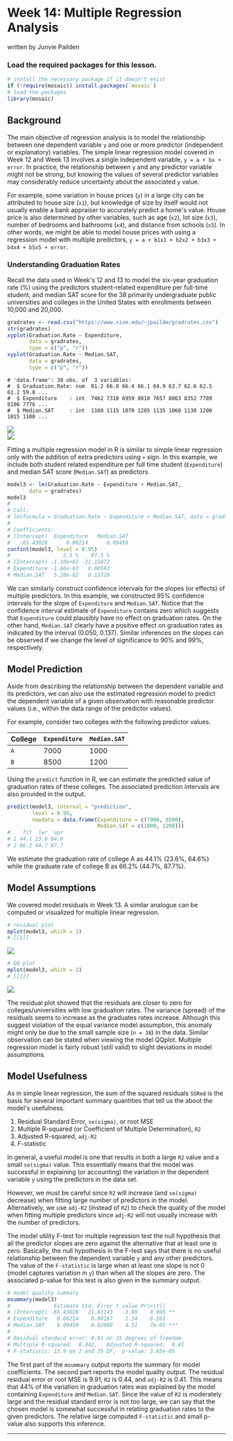 Week 14: Multiple Regression Analysis
================
written by Junvie Pailden

### Load the required packages for this lesson.

``` r
# install the necessary package if it doesn't exist
if (!require(mosaic)) install.packages(`mosaic`)
# load the packages
library(mosaic)
```

Background
----------

The main objective of regression analysis is to model the relationship between one dependent variable `y` and one or more predictor (independent or explanatory) variables. The simple linear regression model covered in Week 12 and Week 13 involves a single independent variable, `y = a + bx + error`. In practice, the relationship between `y` and any predictor variable might not be strong, but knowing the values of several predictor variables may considerably reduce uncertainty about the associated `y` value.

For example, some variation in house prices (`y`) in a large city can be attributed to house size (`x1`), but knowledge of size by itself would not usually enable a bank appraiser to accurately predict a home's value. House price is also determined by other variables, such as age (`x2`), lot size (`x3`), number of bedrooms and bathrooms (`x4`), and distance from schools (`x5`). In other words, we might be able to model house prices with using a regression model with multiple predictors, `y = a + b1x1 + b2x2 + b3x3 + b4x4 + b5x5 + error`.

### Understanding Graduation Rates

Recall the data used in Week's 12 and 13 to model the six-year graduation rate (%) using the predictors student-related expenditure per full-time student, and median SAT score for the 38 primarily undergraduate public universities and colleges in the United States with enrollments between 10,000 and 20,000.

``` r
gradrates <- read.csv("https://www.siue.edu/~jpailde/gradrates.csv")
str(gradrates)
xyplot(Graduation.Rate ~ Expenditure, 
       data = gradrates,
       type = c("p", "r"))
xyplot(Graduation.Rate ~ Median.SAT, 
       data = gradrates,
       type = c("p", "r"))
```

    # 'data.frame': 38 obs. of  3 variables:
    #  $ Graduation.Rate: num  81.2 66.8 66.4 66.1 64.9 63.7 62.6 62.5 61.2 59.8 ...
    #  $ Expenditure    : int  7462 7310 6959 8810 7657 8063 8352 7789 8106 7776 ...
    #  $ Median.SAT     : int  1160 1115 1070 1205 1135 1060 1130 1200 1015 1100 ...

<img src="figures/02-wk14-1.png" style="display: block; margin: auto;" /><img src="figures/02-wk14-2.png" style="display: block; margin: auto;" />

Fitting a multiple regression model in R is similar to simple linear regression only with the addition of extra predictors using `+` sign. In this example, we include both student related expenditure per full time student (`Expenditure`) and median SAT score (`Median.SAT`) as predictors.

``` r
model3 <- lm(Graduation.Rate ~ Expenditure + Median.SAT, 
       data = gradrates)
model3
# 
# Call:
# lm(formula = Graduation.Rate ~ Expenditure + Median.SAT, data = gradrates)
# 
# Coefficients:
# (Intercept)  Expenditure   Median.SAT  
#   -65.43028      0.00214      0.09459
confint(model3, level = 0.95)
#                 2.5 %    97.5 %
# (Intercept) -1.10e+02 -21.15072
# Expenditure -1.66e-03   0.00593
# Median.SAT   5.20e-02   0.13720
```

We can similarly construct confidence intervals for the slopes (or effects) of multiple predictors. In this example, we constructed 95% confidence intervals for the slope of `Expenditure` and `Median.SAT`. Notice that the confidence interval estimate of `Expenditure` contains zero which suggests that `Expenditure` could plausibly have no effect on graduation rates. On the other hand, `Median.SAT` clearly have a positive effect on graduation rates as indicated by the interval (0.050, 0.137). Similar inferences on the slopes can be observed if we change the level of significance to 90% and 99%, respectively.

Model Prediction
----------------

Aside from describing the relationship between the dependent variable and its predictors, we can also use the estimated regression model to predict the dependent variable of a given observation with reasonable predictor values (i.e., within the data range of the predictor values).

For example, consider two colleges with the following predictor values.

| College | `Expenditure` | `Median.SAT` |
|---------|---------------|--------------|
| `A`     | 7000          | 1000         |
| `B`     | 8500          | 1200         |

Using the `predict` function in R, we can estimate the predicted value of graduation rates of these colleges. The associated prediction intervals are also provided in the output.

``` r
predict(model3, interval = "prediction",
        level = 0.95,
        newdata = data.frame(Expenditure = c(7000, 8500),
                             Median.SAT = c(1000, 1200)))
#    fit  lwr  upr
# 1 44.1 23.6 64.6
# 2 66.2 44.7 87.7
```

We estimate the graduation rate of college A as 44.1% (23.6%, 64.6%) while the graduate rate of college B as 66.2% (44.7%, 87.7%).

Model Assumptions
-----------------

We covered model residuals in Week 13. A similar analogue can be computed or visualized for multiple linear regression.

``` r
# residual plot
mplot(model3, which = 1)
# [[1]]
```

<img src="figures/05-wk14-1.png" style="display: block; margin: auto;" />

``` r
# QQ-plot
mplot(model3, which = 2)
# [[1]]
```

<img src="figures/05-wk14-2.png" style="display: block; margin: auto;" />

The residual plot showed that the residuals are closer to zero for colleges/universities with low graduation rates. The variance (spread) of the residuals seems to increase as the graduates rates increase. Although this suggest violation of the equal variance model assumption, this anomaly might only be due to the small sample size (`n = 38`) in the data. Similar observation can be stated when viewing the model QQplot. Multiple regression model is fairly robust (still valid) to slight deviations in model assumptions.

Model Usefulness
----------------

As in simple linear regression, the sum of the squared residuals `SSRed` is the basis for several important summary quantities that tell us the about the model's usefulness.

1.  Residual Standard Error, `se(sigma)`, or root MSE
2.  Multiple R-squared (or Coefficient of Multiple Determination), `R2`
3.  Adjusted R-squared, `adj-R2`
4.  F-statistic

In general, a useful model is one that results in both a large `R2` value and a small `se(sigma)` value. This essentially means that the model was successful in explaining (or accounting) the variation in the dependent variable `y` using the predictors in the data set.

However, we must be careful since `R2` will increase (and `se(sigma)` decrease) when fitting large number of predictors in the model. Alternatively, we use `adj-R2` (instead of `R2`) to check the quality of the model when fitting multiple predictors since `adj-R2` will not usually increase with the number of predictors.

The model utility F-test for multiple regression test the null hypothesis that all the predictor slopes are zero against the alternative that at least one is zero. Basically, the null hypothesis in the F-test says that there is no useful relationship between the dependent variable `y` and any other predictors. The value of the `F-statistic` is large when at least one slope is not 0 (model captures variation in `y`) than when all the slopes are zero. The associated p-value for this test is also given in the summary output.

``` r
# model quality summary
msummary(model3)
#              Estimate Std. Error t value Pr(>|t|)    
# (Intercept) -65.43028   21.81143   -3.00    0.005 ** 
# Expenditure   0.00214    0.00187    1.14    0.261    
# Median.SAT    0.09459    0.02099    4.51    7e-05 ***
# 
# Residual standard error: 9.91 on 35 degrees of freedom
# Multiple R-squared:  0.442,   Adjusted R-squared:  0.41 
# F-statistic: 13.9 on 2 and 35 DF,  p-value: 3.65e-05
```

The first part of the `msummary` output reports the summary for model coefficients. The second part reports the model quality output. The residual residual error or root MSE is 9.91, `R2` is 0.44, and `adj-R2` is 0.41. This means that 44% of the variation in graduation rates was explained by the model containing `Expenditure` and `Median.SAT`. Since the value of `R2` is moderately large and the residual standard error is not too large, we can say that the chosen model is somewhat successful in relating graduation rates to the given predictors. The relative large computed `F-statistic` and small p-value also supports this inference.

------------------------------------------------------------------------
